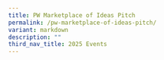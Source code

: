 ```yaml
---
title: PW Marketplace of Ideas Pitch
permalink: /pw-marketplace-of-ideas-pitch/
variant: markdown
description: ""
third_nav_title: 2025 Events
---
```

